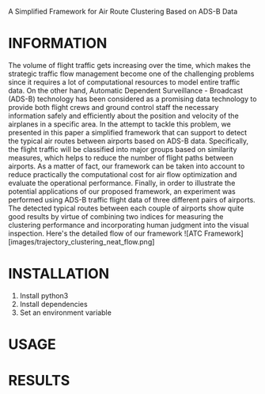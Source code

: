 A Simplified Framework for Air Route Clustering Based on ADS-B Data

# INFORMATION
The volume of flight traffic gets increasing over the time, which makes the strategic traffic flow management become one of the challenging problems since it requires a lot of computational resources to model entire traffic data. On the other hand, Automatic Dependent Surveillance - Broadcast (ADS-B) technology has been considered as a promising data technology to provide both flight crews and ground control staff the necessary information safely and efficiently about the position and velocity of the airplanes in a specific area. In the attempt to tackle this problem, we presented in this paper a simplified framework that can support to detect the typical air routes between airports based on ADS-B data. Specifically, the flight traffic will be classified into major groups based on similarity measures, which helps to reduce the number of flight paths between airports. As a matter of fact, our framework can be taken into account to reduce practically the computational cost for air flow optimization and evaluate the operational performance. Finally, in order to illustrate the potential applications of our proposed framework, an experiment was performed using ADS-B traffic flight data of three different pairs of airports. The detected typical routes between each couple of airports show quite good results by virtue of combining two indices for measuring the clustering performance and incorporating human judgment into the visual inspection.
Here's the detailed flow of our framework
![ATC Framework][images/trajectory_clustering_neat_flow.png]

# INSTALLATION
1. Install python3
2. Install dependencies
3. Set an environment variable

# USAGE

# RESULTS
